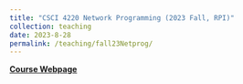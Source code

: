 ```yaml
---
title: "CSCI 4220 Network Programming (2023 Fall, RPI)"
collection: teaching
date: 2023-8-28
permalink: /teaching/fall23Netprog/
---
```


[**Course Webpage**](https://www.cs.rpi.edu/academics/courses/fall23/csci4220/)